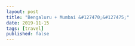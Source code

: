 ```yaml
---
layout: post
title: "Bengaluru + Mumbai &#127470;&#127475;"
date: 2019-11-15
tags: [travel]
published: false
---
```

